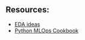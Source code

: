 ## Resources:
- [EDA ideas](https://github.com/noahgift/exploratory-data-analysis)
- [Python MLOps Cookbook](https://github.com/noahgift/Python-MLOps-Cookbook)
